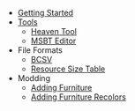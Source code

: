 - [Getting Started](README)
- [Tools](modding/tools)
    - [Heaven Tool](modding/tools/heaven-tool)
    - [MSBT Editor](modding/tools/msbt-editor)
- File Formats
    - [BCSV](file-formats/bcsv)
    - [Resource Size Table](file-formats/srsizetable)
- Modding
    - [Adding Furniture](modding/furniture/adding-furniture)
    - [Adding Furniture Recolors](modding/furniture/furniture-recolor.md)
